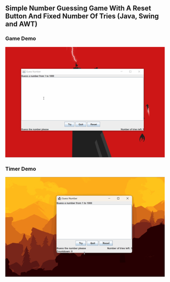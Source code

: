 ## Simple Number Guessing Game With A Reset Button And Fixed Number Of Tries (Java, Swing and AWT)

### Game Demo    

![Demo](test.gif)

### Timer Demo

![Timer Demo](test2.gif)